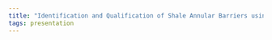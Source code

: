 ```yaml
---
title: "Identification and Qualification of Shale Annular Barriers using Wireline Logs during Plug and Abandon Operations"
tags: presentation 
---
```

